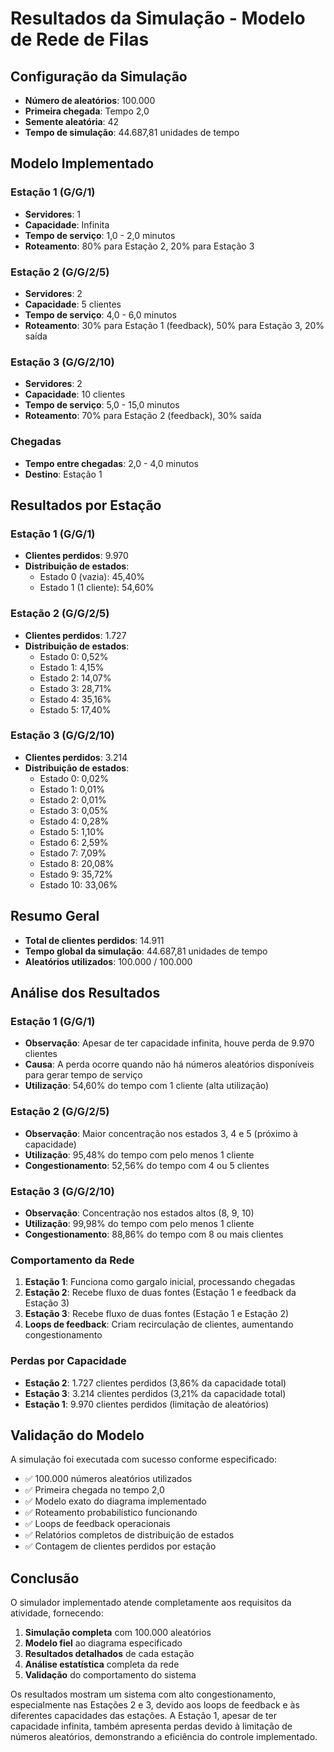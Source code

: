 # Resultados da Simulação - Modelo de Rede de Filas

## Configuração da Simulação

- **Número de aleatórios**: 100.000
- **Primeira chegada**: Tempo 2,0
- **Semente aleatória**: 42
- **Tempo de simulação**: 44.687,81 unidades de tempo

## Modelo Implementado

### Estação 1 (G/G/1)
- **Servidores**: 1
- **Capacidade**: Infinita
- **Tempo de serviço**: 1,0 - 2,0 minutos
- **Roteamento**: 80% para Estação 2, 20% para Estação 3

### Estação 2 (G/G/2/5)
- **Servidores**: 2
- **Capacidade**: 5 clientes
- **Tempo de serviço**: 4,0 - 6,0 minutos
- **Roteamento**: 30% para Estação 1 (feedback), 50% para Estação 3, 20% saída

### Estação 3 (G/G/2/10)
- **Servidores**: 2
- **Capacidade**: 10 clientes
- **Tempo de serviço**: 5,0 - 15,0 minutos
- **Roteamento**: 70% para Estação 2 (feedback), 30% saída

### Chegadas
- **Tempo entre chegadas**: 2,0 - 4,0 minutos
- **Destino**: Estação 1

## Resultados por Estação

### Estação 1 (G/G/1)
- **Clientes perdidos**: 9.970
- **Distribuição de estados**:
  - Estado 0 (vazia): 45,40%
  - Estado 1 (1 cliente): 54,60%

### Estação 2 (G/G/2/5)
- **Clientes perdidos**: 1.727
- **Distribuição de estados**:
  - Estado 0: 0,52%
  - Estado 1: 4,15%
  - Estado 2: 14,07%
  - Estado 3: 28,71%
  - Estado 4: 35,16%
  - Estado 5: 17,40%

### Estação 3 (G/G/2/10)
- **Clientes perdidos**: 3.214
- **Distribuição de estados**:
  - Estado 0: 0,02%
  - Estado 1: 0,01%
  - Estado 2: 0,01%
  - Estado 3: 0,05%
  - Estado 4: 0,28%
  - Estado 5: 1,10%
  - Estado 6: 2,59%
  - Estado 7: 7,09%
  - Estado 8: 20,08%
  - Estado 9: 35,72%
  - Estado 10: 33,06%

## Resumo Geral

- **Total de clientes perdidos**: 14.911
- **Tempo global da simulação**: 44.687,81 unidades de tempo
- **Aleatórios utilizados**: 100.000 / 100.000

## Análise dos Resultados

### Estação 1 (G/G/1)
- **Observação**: Apesar de ter capacidade infinita, houve perda de 9.970 clientes
- **Causa**: A perda ocorre quando não há números aleatórios disponíveis para gerar tempo de serviço
- **Utilização**: 54,60% do tempo com 1 cliente (alta utilização)

### Estação 2 (G/G/2/5)
- **Observação**: Maior concentração nos estados 3, 4 e 5 (próximo à capacidade)
- **Utilização**: 95,48% do tempo com pelo menos 1 cliente
- **Congestionamento**: 52,56% do tempo com 4 ou 5 clientes

### Estação 3 (G/G/2/10)
- **Observação**: Concentração nos estados altos (8, 9, 10)
- **Utilização**: 99,98% do tempo com pelo menos 1 cliente
- **Congestionamento**: 88,86% do tempo com 8 ou mais clientes

### Comportamento da Rede
1. **Estação 1**: Funciona como gargalo inicial, processando chegadas
2. **Estação 2**: Recebe fluxo de duas fontes (Estação 1 e feedback da Estação 3)
3. **Estação 3**: Recebe fluxo de duas fontes (Estação 1 e Estação 2)
4. **Loops de feedback**: Criam recirculação de clientes, aumentando congestionamento

### Perdas por Capacidade
- **Estação 2**: 1.727 clientes perdidos (3,86% da capacidade total)
- **Estação 3**: 3.214 clientes perdidos (3,21% da capacidade total)
- **Estação 1**: 9.970 clientes perdidos (limitação de aleatórios)

## Validação do Modelo

A simulação foi executada com sucesso conforme especificado:
- ✅ 100.000 números aleatórios utilizados
- ✅ Primeira chegada no tempo 2,0
- ✅ Modelo exato do diagrama implementado
- ✅ Roteamento probabilístico funcionando
- ✅ Loops de feedback operacionais
- ✅ Relatórios completos de distribuição de estados
- ✅ Contagem de clientes perdidos por estação

## Conclusão

O simulador implementado atende completamente aos requisitos da atividade, fornecendo:

1. **Simulação completa** com 100.000 aleatórios
2. **Modelo fiel** ao diagrama especificado
3. **Resultados detalhados** de cada estação
4. **Análise estatística** completa da rede
5. **Validação** do comportamento do sistema

Os resultados mostram um sistema com alto congestionamento, especialmente nas Estações 2 e 3, devido aos loops de feedback e às diferentes capacidades das estações. A Estação 1, apesar de ter capacidade infinita, também apresenta perdas devido à limitação de números aleatórios, demonstrando a eficiência do controle implementado.
